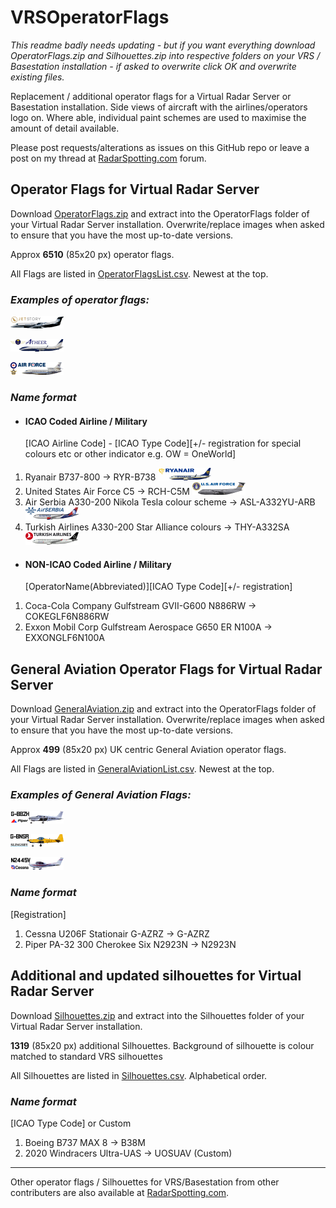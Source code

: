 # VRSOperatorFlags

*This readme badly needs updating - but if you want everything download OperatorFlags.zip and Silhouettes.zip into respective folders on your VRS / Basestation installation - if asked to overwrite click OK and overwrite existing files.*

Replacement / additional operator flags for a Virtual Radar Server or Basestation installation. Side views of aircraft with the airlines/operators logo on. Where able, individual paint schemes are used to maximise the amount of detail available. 

Please post requests/alterations as issues on this GitHub repo or leave a post on my thread at [RadarSpotting.com](https://radarspotting.com/forum/index.php/topic,11887.0.html) forum.  

## Operator Flags for Virtual Radar Server

Download [OperatorFlags.zip](https://github.com/rikgale/VRSOperatorFlags/raw/main/OperatorFlags.zip) and extract into the OperatorFlags folder of your Virtual Radar Server installation. Overwrite/replace images when asked to ensure that you have the most up-to-date versions.

Approx **6510** (85x20 px) operator flags. 

All Flags are listed in [OperatorFlagsList.csv](https://github.com/rikgale/VRSOperatorFlags/raw/main/OperatorFlagsList.csv). Newest at the top. 

### *Examples of operator flags:*

![alt text](https://github.com/rikgale/VRSOperatorFlags/blob/main/Latest/Fleet/Latest1.bmp " ")

![alt text](https://github.com/rikgale/VRSOperatorFlags/blob/main/Latest/Fleet/Latest2.bmp " ")

![alt text](https://github.com/rikgale/VRSOperatorFlags/blob/main/Latest/Fleet/Latest3.bmp " ")

### *Name format*
+ #### ICAO Coded Airline / Military

    [ICAO Airline Code] - [ICAO Type Code][+/- registration for special colours etc or other indicator e.g. OW = OneWorld]
    

1. Ryanair B737-800 -> RYR-B738 ![alt text](https://github.com/rikgale/VRSOperatorFlags/blob/main/Latest/eg/RYR-B738.bmp "RYR-B738")
2. United States Air Force C5 -> RCH-C5M ![alt text](https://github.com/rikgale/VRSOperatorFlags/blob/main/Latest/eg/RCH-C5M.bmp "RCH-C5M.")
3. Air Serbia A330-200 Nikola Tesla colour scheme -> ASL-A332YU-ARB ![alt text](https://github.com/rikgale/VRSOperatorFlags/blob/main/Latest/eg/ASL-A332YU-ARB.bmp "ASL-A332YU-ARB")
4. Turkish Airlines A330-200 Star Alliance colours -> THY-A332SA ![alt text](https://github.com/rikgale/VRSOperatorFlags/blob/main/Latest/eg/THY-A332SA.bmp "THY-A332SA")


+ #### NON-ICAO Coded Airline / Military
    [OperatorName(Abbreviated)][ICAO Type Code][+/- registration]
  
  
1. Coca-Cola Company Gulfstream GVII-G600 N886RW -> COKEGLF6N886RW
2. Exxon Mobil Corp	Gulfstream Aerospace G650 ER N100A -> EXXONGLF6N100A



## General Aviation Operator Flags for Virtual Radar Server

Download [GeneralAviation.zip](https://github.com/rikgale/VRSOperatorFlags/raw/main/GeneralAviation.zip) and extract into the OperatorFlags folder of your Virtual Radar Server installation. Overwrite/replace images when asked to ensure that you have the most up-to-date versions.

Approx **499** (85x20 px) UK centric General Aviation operator flags.

All Flags are listed in [GeneralAviationList.csv](https://github.com/rikgale/VRSOperatorFlags/raw/main/GeneralAviationList.csv). Newest at the top.

### *Examples of General Aviation Flags:*

![alt text](https://github.com/rikgale/VRSOperatorFlags/blob/main/Latest/GA/Latest1.bmp " ")

![alt text](https://github.com/rikgale/VRSOperatorFlags/blob/main/Latest/GA/Latest2.bmp " ")

![alt text](https://github.com/rikgale/VRSOperatorFlags/blob/main/Latest/GA/Latest3.bmp " ")

### *Name format*

[Registration]

1. Cessna U206F Stationair G-AZRZ -> G-AZRZ
2. Piper PA-32 300 Cherokee Six N2923N -> N2923N




## Additional and updated silhouettes for Virtual Radar Server

Download [Silhouettes.zip](https://github.com/rikgale/VRSOperatorFlags/raw/main/Silhouettes.zip) and extract into the Silhouettes folder of your Virtual Radar Server installation. 

**1319** (85x20 px) additional Silhouettes. Background of silhouette is colour matched to standard VRS silhouettes

All Silhouettes are listed in [Silhouettes.csv](https://github.com/rikgale/VRSOperatorFlags/raw/main/Silhouettes.csv). Alphabetical order. 

### *Name format*

[ICAO Type Code] or Custom

1. Boeing B737 MAX 8 -> B38M
2. 2020 Windracers Ultra-UAS -> UOSUAV (Custom)

---

Other operator flags / Silhouettes for VRS/Basestation from other contributers are also available at [RadarSpotting.com](https://radarspotting.com/forum/index.php?action=forum).
